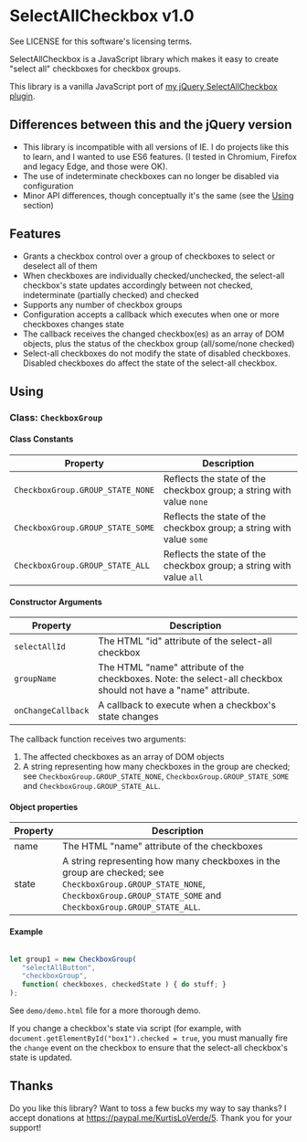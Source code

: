 SelectAllCheckbox v1.0
======================

See LICENSE for this software's licensing terms.

SelectAllCheckbox is a JavaScript library which makes it easy to create "select all" checkboxes for checkbox groups.

This library is a vanilla JavaScript port of [my jQuery SelectAllCheckbox plugin](https://www.github.com/kloverde/jquery-SelectAllCheckbox).


## Differences between this and the jQuery version

* This library is incompatible with all versions of IE.  I do projects like this to learn, and I wanted to use ES6 features.  (I tested in Chromium, Firefox and legacy Edge, and those were OK).
* The use of indeterminate checkboxes can no longer be disabled via configuration
* Minor API differences, though conceptually it's the same (see the [Using](#Using) section)

## Features

* Grants a checkbox control over a group of checkboxes to select or deselect all of them
* When checkboxes are individually checked/unchecked, the select-all checkbox's state updates accordingly between not checked, indeterminate (partially checked) and checked
* Supports any number of checkbox groups
* Configuration accepts a callback which executes when one or more checkboxes changes state
* The callback receives the changed checkbox(es) as an array of DOM objects, plus the status of the checkbox group (all/some/none checked)
* Select-all checkboxes do not modify the state of disabled checkboxes.  Disabled checkboxes do affect the state of the select-all checkbox.


## Using

### Class:  `CheckboxGroup`

#### Class Constants

| Property | Description |
| ----------------- | ----------------------------------------|
| `CheckboxGroup.GROUP_STATE_NONE` | Reflects the state of the checkbox group; a string with value `none` |
| `CheckboxGroup.GROUP_STATE_SOME` | Reflects the state of the checkbox group; a string with value `some` |
| `CheckboxGroup.GROUP_STATE_ALL` | Reflects the state of the checkbox group; a string with value `all` |

#### Constructor Arguments

| Property | Description |
| ----------------- | --------------------------------------------------------------------------------------------------------------------------- |
| `selectAllId` | The HTML "id" attribute of the select-all checkbox |
| `groupName` | The HTML "name" attribute of the checkboxes.  Note:  the select-all checkbox should not have a "name" attribute. |
| `onChangeCallback` | A callback to execute when a checkbox's state changes |


The callback function receives two arguments:

1.  The affected checkboxes as an array of DOM objects
2.  A string representing how many checkboxes in the group are checked; see `CheckboxGroup.GROUP_STATE_NONE`, `CheckboxGroup.GROUP_STATE_SOME` and `CheckboxGroup.GROUP_STATE_ALL`.

#### Object properties

| Property | Description |
| ----------------- | ----------------------------------------|
| name | The HTML "name" attribute of the checkboxes |
| state | A string representing how many checkboxes in the group are checked; see `CheckboxGroup.GROUP_STATE_NONE`, `CheckboxGroup.GROUP_STATE_SOME` and `CheckboxGroup.GROUP_STATE_ALL`. |

#### Example

```javascript

let group1 = new CheckboxGroup(
   "selectAllButton",
   "checkboxGroup",
   function( checkboxes, checkedState ) { do stuff; }
);

```

See `demo/demo.html` file for a more thorough demo.

If you change a checkbox's state via script (for example, with `document.getElementById("box1").checked = true`, you must manually fire the `change` event on the checkbox to ensure that the select-all checkbox's state is updated.


## Thanks

Do you like this library?  Want to toss a few bucks my way to say thanks?  I accept donations at https://paypal.me/KurtisLoVerde/5.  Thank you for your support!
